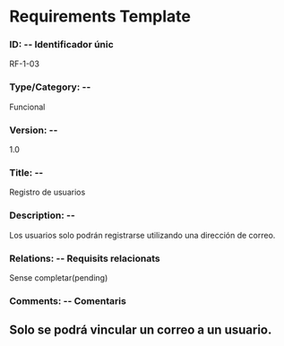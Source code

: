 # Requirements Template
### ID: -- Identificador únic
RF-1-03
### Type/Category: -- 
Funcional
### Version: -- 
1.0
### Title: --
Registro de usuarios
### Description: --
Los usuarios solo podrán registrarse utilizando una dirección de correo.
### Relations: -- Requisits relacionats
Sense completar(pending)
### Comments: -- Comentaris
Solo se podrá vincular un correo a un usuario.
---